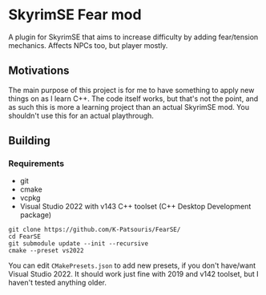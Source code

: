# SkyrimSE Fear mod

A plugin for SkyrimSE that aims to increase difficulty by adding fear/tension mechanics.
Affects NPCs too, but player mostly.

## Motivations

The main purpose of this project is for me to have something to apply new things on as I learn C++.
The code itself works, but that's not the point, and as such this is more a learning project than an actual SkyrimSE mod. You shouldn't use this for an actual playthrough.

## Building

### Requirements

- git
- cmake
- vcpkg
- Visual Studio 2022 with v143 C++ toolset (C++ Desktop Development package)

```
git clone https://github.com/K-Patsouris/FearSE/
cd FearSE
git submodule update --init --recursive
cmake --preset vs2022
```

You can edit `CMakePresets.json` to add new presets, if you don't have/want Visual Studio 2022.
It should work just fine with 2019 and v142 toolset, but I haven't tested anything older.
